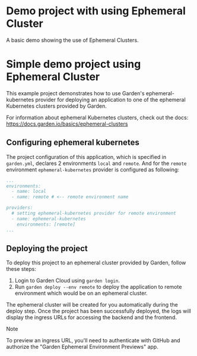 # Demo project with using Ephemeral Cluster

A basic demo showing the use of Ephemeral Clusters.


# Simple demo project using Ephemeral Cluster

This example project demonstrates how to use Garden's ephemeral-kubernetes provider for deploying an application to one of the ephemeral Kubernetes clusters provided by Garden.

For information about ephemeral Kubernetes clusters, check out the docs: https://docs.garden.io/basics/ephemeral-clusters

## Configuring ephemeral kubernetes

The project configuration of this application, which is specified in `garden.yml`, declares 2 environments `local` and `remote`. And for the `remote` environment `ephemeral-kubernetes` provider is configured as following:

```yaml
...
environments:
  - name: local
  - name: remote # <-- remote environment name

providers:
  # setting ephemeral-kubernetes provider for remote environment
  - name: ephemeral-kubernetes
    environments: [remote]
...
```

## Deploying the project

To deploy this project to an ephemeral cluster provided by Garden, follow these steps:

1. Login to Garden Cloud using `garden login`.
2. Run `garden deploy --env remote` to deploy the application to remote environment which would be on an ephemeral cluster.

The ephemeral cluster will be created for you automatically during the deploy step. Once the project has been successfully deployed, the logs will display the ingress URLs for accessing the backend and the frontend.

> [!NOTE]
> To preview an ingress URL, you'll need to authenticate with GitHub and authorize the "Garden Ephemeral Environment Previews" app.
